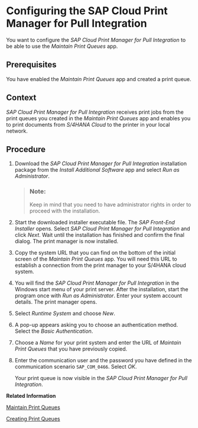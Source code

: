 <!-- loioc53c2020e51448ca8152e8a8c9c9bfff -->

# Configuring the SAP Cloud Print Manager for Pull Integration

You want to configure the *SAP Cloud Print Manager for Pull Integration* to be able to use the *Maintain Print Queues* app.



<a name="loioc53c2020e51448ca8152e8a8c9c9bfff__ConfiguringTheSAPCloudPrintManager_prerequisites"/>

## Prerequisites

You have enabled the *Maintain Print Queues* app and created a print queue.



<a name="loioc53c2020e51448ca8152e8a8c9c9bfff__ConfiguringTheSAPCloudPrintManager_context"/>

## Context

*SAP Cloud Print Manager for Pull Integration* receives print jobs from the print queues you created in the *Maintain Print Queues* app and enables you to print documents from *S/4HANA Cloud* to the printer in your local network.



<a name="loioc53c2020e51448ca8152e8a8c9c9bfff__ConfiguringTheSAPCloudPrintManager_steps"/>

## Procedure

1.  Download the *SAP Cloud Print Manager for Pull Integration* installation package from the *Install Additional Software* app and select *Run as Administrator*.

    > ### Note:  
    > Keep in mind that you need to have administrator rights in order to proceed with the installation.

2.  Start the downloaded installer executable file. The *SAP Front-End Installer* opens. Select *SAP Cloud Print Manager for Pull Integration* and click *Next*. Wait until the installation has finished and confirm the final dialog. The print manager is now installed.

3.  Copy the system URL that you can find on the bottom of the initial screen of the *Maintain Print Queues* app. You will need this URL to establish a connection from the print manager to your S/4HANA cloud system.

4.  You will find the *SAP Cloud Print Manager for Pull Integration* in the Windows start menu of your print server. After the installation, start the program once with *Run as Administrator*. Enter your system account details. The print manager opens.

5.  Select *Runtime System* and choose *New*.

6.  A pop-up appears asking you to choose an authentication method. Select the *Basic Authentication*.

7.  Choose a *Name* for your print system and enter the URL of *Maintain Print Queues* that you have previously copied.

8.  Enter the communication user and the password you have defined in the communication scenario `SAP_COM_0466`. Select *OK*.

    Your print queue is now visible in the *SAP Cloud Print Manager for Pull Integration*.


**Related Information**  


[Maintain Print Queues](maintain-print-queues-9dd6f64.md "")

[Creating Print Queues](creating-print-queues-ed3e22d.md "You want to set up print queues to manage the printing of documents.")





